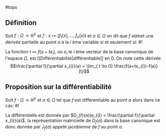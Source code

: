 #topo
## Définition
Soit $f: \Omega \to \mathbb{R}^p$ et $f: x \mapsto (f_{1}(x), \dots, f_{{n}}(x))$ et $a \in \Omega$ on dit que $f$ admet une dérivée partielle au point $a$ à la $i$ ème variable si et seulement si: #!

La fonction $t \mapsto f(a+te_{i})$, où $e_{i}$ le $i$ ème vecteur de la base canonique de l'espace $\Omega$, est [[Différentiabilité|différentiable]] en $0$. On note cette dérivée $$\frac{\partial f}{\partial x_{i}}(a) = \lim_{ t \to 0} \frac{f(a+te_{i})-f(a)}{t}$$
<!--ID: 1732560471848-->


## Proposition sur la différentiabilité
Soit $f: \Omega \to \mathbb{R}^p$ et $a \in \Omega$ tel que $f$ est différentiable au point $a$ alors dans ce cas: #!

La différentielle est donnée par $D_{f}(a)(e_{i}) = \frac{\partial f}{\partial x_{i}}(a)$, la représentation matricielle de $D_{f}(a)$ dans la base canonique est donc donnée par $J_{f}(a)$ appelé jacobienne de $f$ au point $a$.
<!--ID: 1732560471849-->
